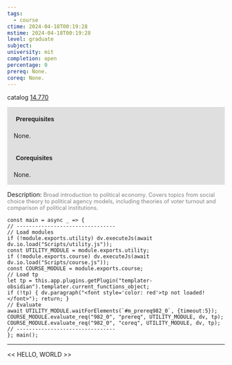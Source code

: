 ```yaml
---
tags:
  - course
ctime: 2024-04-18T00:19:28
mstime: 2024-04-18T00:19:28
level: graduate
subject: 
university: mit
completion: open
percentage: 0
prereq: None.
coreq: None.
---
```


catalog [14.770](http://student.mit.edu/catalog/m14b.html#14.770)

<span style="display: block; padding: 15px; background-color: rgb(100, 100, 100, 0.2);"><font id="m_prereq982_0" style="display: block; font-family: Arial, sans-serif; font-weight: bold; padding: 5px">Prerequisites</font><br><span id="prereq982_0">None.</span></span>
<span style="display: block; padding: 15px; background-color: rgb(100, 100, 100, 0.2);"><font id="m_coreq982_0" style="display: block; font-family: Arial, sans-serif; font-weight: bold; padding: 5px">Corequisites</font><br><span id="coreq982_0">None.</span></span>

<font style="">Description:</font>
<font style="color: grey; font-size: 0.8rem;">Broad introduction to political economy. Covers topics from social choice theory to political agency models, including theories of voter turnout and comparison of political institutions.</font>

```dataviewjs
const main = async _ => {
// --------------------------------
// Load modules
if (!module.exports.utility) dv.executeJs(await dv.io.load("Scripts/utility.js"));
const UTILITY_MODULE = module.exports.utility;
if (!module.exports.course) dv.executeJs(await dv.io.load("Scripts/course.js"));
const COURSE_MODULE = module.exports.course;
// Load tp
let tp = this.app.plugins.getPlugin("templater-obsidian").templater.current_functions_object;
if (!tp) { dv.paragraph("<font style='color: red'>tp not loaded!</font>"); return; }
// Evaluate
await UTILITY_MODULE.waitForElements(`#m_prereq982_0`, {timeout:5});
COURSE_MODULE.evaluate_req("982_0", "prereq", UTILITY_MODULE, dv, tp);
COURSE_MODULE.evaluate_req("982_0", "coreq", UTILITY_MODULE, dv, tp);
// --------------------------------
}; main();
```

---

<< HELLO, WORLD >>
